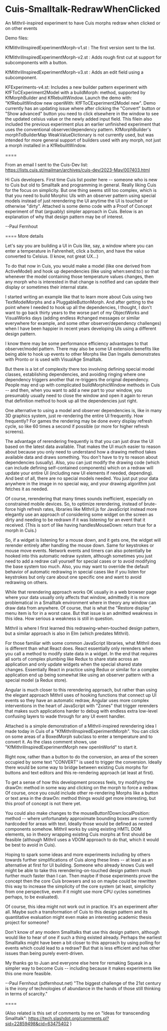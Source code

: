 # Cuis-Smalltalk-RedrawWhenClicked
An Mithril-inspired experiment to have Cuis morphs redraw when clicked or on other events

Demo files:

KfMithrilInspiredExperimentMorph-v1.st : The first version sent to the list.

KfMithrilInspiredExperimentMorph-v2.st : Adds rough first cut at support for subcomponents with a button.

KfMithrilInspiredExperimentMorph-v3.st : Adds an edit field using a subcomponent.

KFExperiments-v4.st: Includes a new builder pattern experiment with KfFToCExperiment2Model with a buildMorph: method, supported by KfMorphBuilder and KfRebuiltWindow. Launch the demo with: "KfRebuiltWindow new openWith: KfFToCExperiment2Model new". Demo currently has an updating issue where after clicking the "Convert" button or "Show advanced" button you need to click elsewhere in the window to see the updated celsius value or the newly added input field. This filein also included the previous experiment plus an earlier unfinished experiment that uses the conventional observer/dependency pattern. KfMorphBuilder's morphToBuilderMap WeakValueDictionary is not currently used, but was intended for more general support of builders used with any morph, not just a morph installed in a KfRebuiltWindow.

====

From an email I sent to the Cuis-Dev list:
https://lists.cuis.st/mailman/archives/cuis-dev/2023-May/007403.html

Hi Cuis developers. First time Cuis list poster here -- someone who is new to Cuis but old to Smalltalk and programming in general. Really liking Cuis for the focus on simplicity. But one thing seems still too complex, which is that you need to build Morphic UIs with an observer pattern using special models instead of just rerendering the UI anytime the UI is touched or otherwise "dirty". Attached is some demo code with a Proof of Concept experiment of that (arguably) simpler approach in Cuis. Below is an explanation of why that design pattern may be of interest.

--Paul Fernhout

==== More details

Let's say you are building a UI in Cuis like, say, a window where you can enter a temperature in Fahrenheit, click a button, and have the value converted to Celsius. (I know, not great UX...)

To do that now in Cuis, you would make a model (like one derived from ActiveModel) and hook up dependencies (like using when:send:to:) so that whenever the model containing those temperature values changes, then any morph who is interested in that change is notified and can update their display or sometimes their internal state.

I started writing an example like that to learn more about Cuis using two TextModelMorphs and a PluggableButtonMorph. And after getting to the point where I needed to hook up all the dependencies, I thought, I don't want to go back thirty years to the worse part of my ObjectWorks and VisualWorks days (adding endless #changed messages or similar everywhere for example, and some other observer/dependency challenges) when I have been happier in recent years developing UIs using a different design pattern.

I know there may be some performance efficiency advantages to that observer/model pattern. There may also be some UI extension benefits like being able to hook up events to other Morphs like Dan Ingalls demonstrates with Pronto or is used with VisualAge Smalltalk.

But there is a lot of complexity there too involving defining special model classes, establishing dependencies, and avoiding ringing where one dependency triggers another that re-triggers the original dependency. People may end up with complicated buildMorphicWindow methods in Cuis -- and then, when you want to add a new part to your window, you presumably usually need to close the window and open it again to rerun that definition method to hook up all the dependencies just right.

One alternative to using a model and observer dependencies is, like in many 3D graphics system, just re-rendering the entire UI frequently. How frequently? For games the rendering may be done every display refresh cycle, so like 60 times a second if possible (or more for higher refresh screens).

The advantage of rerendering frequently is that you can just draw the UI based on the latest data available. That makes the UI much easier to reason about because you only need to understand how a drawing method takes available data and draws something. You don't have to try to reason about dependencies (usually). Also, you can just modify the drawing code (which can include defining self-contained components) which on a redraw will update your entire UI (including new UI elements if needed, depending). And best of all, there are no special models needed. You just put your data anywhere in the image in no special way, and your drawing algorithm just fetches it as needed.

Of course, rerendering that many times sounds inefficient, especially on constrained mobile devices. So, to optimize rerendering, instead of brute-force high refresh rates, libraries like Mithril.js for JavaScript instead more elegantly use an approach of considering some widget on the screen as dirty and needing to be redrawn if it was listening for an event that it received. (This is sort of like having handlesMouseDown: return true for a morph in Cuis.)

So, if a widget is listening for a mouse down, and it gets one, the widget will rerender entirely after handling the mouse down. Same for keystrokes or mouse move events. Network events and timers can also potentially be hooked into this automatic redraw system, although sometimes you just need to add a redraw call yourself for special cases or to avoid modifying the base system too much. Also, you may want to override the default behavior of automatic redrawing in special cases like if you listen for keystrokes but only care about one specific one and want to avoid redrawing on others.

While that rerendering approach works OK usually in a web browser page where your data usually only affects that window, admittedly it is more problematical in a Smalltalk environment where in theory any window can draw data from anywhere. Of course, that is what the "Restore display" menu item is for in a worst case. But that issue is an admitted weakness in this idea. How serious a weakness is still in question.

Mithril is where I first learned this redrawing-when-touched design pattern, but a similar approach is also in Elm (which predates Mithril).

For those familiar with some common JavaScript libraries, what Mithril does is different than what React does. React essentially only rerenders when you call a method to modify state data in a widget. In the end that requires all sorts of complex plumbing like Redux to share state across an application and only update widgets when the special shared state changes. Essentially React in practice using Redux or similar for a complex application end up being somewhat like using an observer pattern with a special model (a Redux store).

Angular is much closer to this rerendering approach, but rather than using the elegant approach Mithril uses of hooking functions that connect up UI events so they have an automatic redraw, Angular uses more complex interventions in the heart of JavaScript with "Zones" that trigger rerenders that makes such applications harder to debug with endless extra low-level confusing layers to wade through for any UI event handler.

Attached is a simple demonstration of a Mithril-inspired rerendering idea I made today in Cuis of a "KfMithrilInspiredExperimentMorph". You can click on some areas of a BoxedMorph subclass to enter a temperature and to convert it. As the class comment shows, use "KfMithrilInspiredExperimentMorph new openInWorld" to start it.

Right now, rather than a button to do the conversion, an area of the screen occupied by some text "CONVERT" is used to trigger the conversion. Ideally there would be some way to bridge between existing Cuis morphs for buttons and text editors and this re-rendering approach (at least at first).

To get a sense of how this development process feels, try modifying the drawOn: method in some way and clicking on the morph to force a redraw. Of course, once you could include other re-rendering Morphs like a button or text area in the drawOn: method things would get more interesting, but this proof of concept is not there yet.

You could also make changes to the mouseButton1Down:localPosition: method -- where unfortunately approximate bounding boxes are currently hardcoded for areas with text. Ideally those would be defined as nested components somehow. Mithril works by using existing HMTL DOM elements, so in theory wrapping existing Cuis morphs at first should be feasible (although Mithril uses a VDOM approach to do that, which it would be best to avoid in Cuis).

Hoping to spark some ideas and more experiments including by others towards further simplifications of Cuis along these lines -- at least as an alternative at first for UI building. Someone who already knows Cuis well might be able to take this rerendering-on-touched design pattern much further much faster than I can. Then maybe if those experiments prove the concept then the core Cuis browsers and so on maybe could be rewritten this way to increase the simplicity of the core system (at least, simplicity from one perspective, even if it might use more CPU cycles sometimes perhaps, to be evaluated).

Of course, this idea might not work out in practice. It's an experiment after all. Maybe such a transformation of Cuis to this design pattern and its quantitative evaluation might even make an interesting academic thesis project for someone?

Don't know of any modern Smalltalks that use this design pattern, although would like to hear of one if such a thing existed already. Perhaps the earliest Smalltalks might have been a bit closer to this approach by using polling for events which could lead to a redraw? But that is less efficient and has other issues than being purely event-driven.

My thanks go to Juan and everyone else here for remaking Squeak in a simpler way to become Cuis -- including because it makes experiments like this one more feasible.

--Paul Fernhout (pdfernhout.net)
"The biggest challenge of the 21st century is the irony of technologies of abundance in the hands of those still thinking in terms of scarcity."

====

(Also related is this set of comments by me on "Ideas for transcending Smalltalk": https://tech.slashdot.org/comments.pl?sid=22859498&cid=63475402 )
